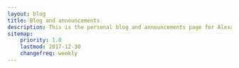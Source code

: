 ```yaml
---
layout: blog
title: Blog and announcements
description: This is the personal blog and announcements page for Alexander Titus. Read about research, activities, and collaborations. 
sitemap:
    priority: 1.0
    lastmod: 2017-12-30
    changefreq: weekly
---
```

